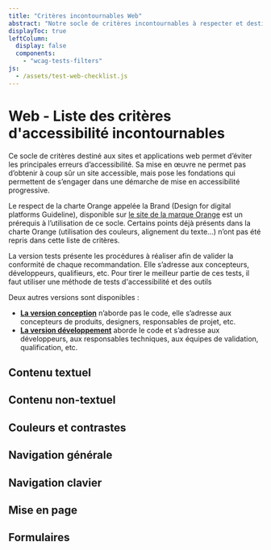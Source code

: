 ```yaml
---
title: "Critères incontournables Web"
abstract: "Notre socle de critères incontournables à respecter et destiné aux sites et applications web"
displayToc: true
leftColumn:
  display: false
  components: 
    - "wcag-tests-filters"
js:
  - /assets/test-web-checklist.js
---
```


# Web - Liste des critères d'accessibilité incontournables

Ce socle de critères destiné aux sites et applications web permet d’éviter les principales erreurs d’accessibilité.
Sa mise en œuvre ne permet pas d’obtenir à coup sûr un site accessible, mais pose les fondations qui permettent de s’engager dans une démarche de mise en accessibilité progressive.

Le respect de la charte Orange appelée la Brand (Design for digital platforms Guideline), disponible sur [le site de la marque Orange](https://design.orange.com/) est un prérequis à l’utilisation de ce socle.
Certains points déjà présents dans la charte Orange (utilisation des couleurs, alignement du texte…) n’ont pas été repris dans cette liste de critères.

La version tests présente les procédures à réaliser afin de valider la conformité de chaque recommandation. Elle s’adresse aux concepteurs, développeurs, qualifieurs, etc. Pour tirer le meilleur partie de ces tests, il faut utiliser une méthode de tests d'accessibilité et des outils

Deux autres versions sont disponibles :

- **[La version conception](/fr/web/designer/)** n’aborde pas le code, elle s’adresse aux concepteurs de produits, designers, responsables de projet, etc.
- **[La version développement](/fr/web/developper/)** aborde le code et s’adresse aux développeurs, aux responsables techniques, aux équipes de validation, qualification, etc.


<section id="refTests" class="accordion" aria-multiselectable="true">
  <h2 id="test-contenu-textuel">Contenu textuel</h2>
  <h2 id="test-contenu-non-textuel">Contenu non-textuel</h2>
  <h2 id="test-couleurs-et-contrastes">Couleurs et contrastes</h2>
  <h2 id="test-navigation-generale">Navigation générale</h2>
  <h2 id="test-navigation-clavier">Navigation clavier</h2>
  <h2 id="test-mise-en-page">Mise en page</h2>
  <h2 id="test-formulaires">Formulaires</h2>
</section>

